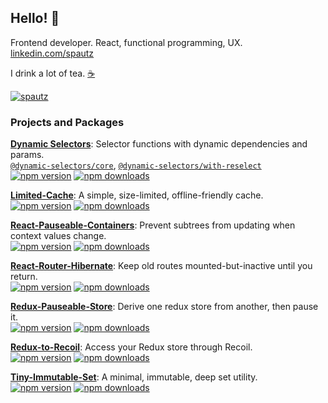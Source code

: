 ## Hello! 👋

Frontend developer. React, functional programming, UX.
[linkedin.com/spautz](https://www.linkedin.com/in/spautz/)

I drink a lot of tea. [☕](./PROJECT-STATUS.md)

<a href="https://coderstats.net/github/#spautz"><img src="https://github-readme-stats.vercel.app/api?username=spautz&show_icons=true&count_private=true" alt="spautz" /></a>

### Projects and Packages

**[Dynamic Selectors](https://github.com/spautz/dynamic-selectors)**:
Selector functions with dynamic dependencies and params.
<br>
[`@dynamic-selectors/core`](https://github.com/spautz/dynamic-selectors/tree/main/packages/core), [`@dynamic-selectors/with-reselect`](https://github.com/spautz/dynamic-selectors/tree/main/packages/with-reselect)
<br>
[![npm version](https://img.shields.io/npm/v/@dynamic-selectors/core.svg)](https://www.npmjs.com/package/@dynamic-selectors/core)
[![npm downloads](https://img.shields.io/npm/dm/@dynamic-selectors/core.svg)](https://www.npmjs.com/package/@dynamic-selectors/core)

**[Limited-Cache](https://github.com/spautz/limited-cache)**:
A simple, size-limited, offline-friendly cache.
<br>
[![npm version](https://img.shields.io/npm/v/limited-cache.svg)](https://www.npmjs.com/package/limited-cache)
[![npm downloads](https://img.shields.io/npm/dm/limited-cache.svg)](https://www.npmjs.com/package/limited-cache)

**[React-Pauseable-Containers](https://github.com/spautz/react-hibernate/tree/master/packages/react-pauseable-containers)**:
Prevent subtrees from updating when context values change.
<br>
[![npm version](https://img.shields.io/npm/v/react-pauseable-containers.svg)](https://www.npmjs.com/package/react-pauseable-containers)
[![npm downloads](https://img.shields.io/npm/dm/react-pauseable-containers.svg)](https://www.npmjs.com/package/react-pauseable-containers)

**[React-Router-Hibernate](https://github.com/spautz/react-hibernate/tree/master/packages/react-router-hibernate)**:
Keep old routes mounted-but-inactive until you return.
<br>
[![npm version](https://img.shields.io/npm/v/react-router-hibernate.svg)](https://www.npmjs.com/package/react-router-hibernate)
[![npm downloads](https://img.shields.io/npm/dm/react-router-hibernate.svg)](https://www.npmjs.com/package/react-router-hibernate)

**[Redux-Pauseable-Store](https://github.com/spautz/react-hibernate/tree/master/packages/redux-pauseable-store)**:
Derive one redux store from another, then pause it.
<br>
[![npm version](https://img.shields.io/npm/v/redux-pauseable-store.svg)](https://www.npmjs.com/package/redux-pauseable-store)
[![npm downloads](https://img.shields.io/npm/dm/redux-pauseable-store.svg)](https://www.npmjs.com/package/redux-pauseable-store)

**[Redux-to-Recoil](https://github.com/spautz/redux-to-recoil)**:
Access your Redux store through Recoil.
<br>
[![npm version](https://img.shields.io/npm/v/redux-to-recoil.svg)](https://www.npmjs.com/package/redux-to-recoil)
[![npm downloads](https://img.shields.io/npm/dm/redux-to-recoil.svg)](https://www.npmjs.com/package/redux-to-recoil)

**[Tiny-Immutable-Set](https://github.com/spautz/tiny-immutable-set)**:
A minimal, immutable, deep set utility.
<br>
[![npm version](https://img.shields.io/npm/v/tiny-immutable-set.svg)](https://www.npmjs.com/package/tiny-immutable-set)
[![npm downloads](https://img.shields.io/npm/dm/tiny-immutable-set.svg)](https://www.npmjs.com/package/tiny-immutable-set)
